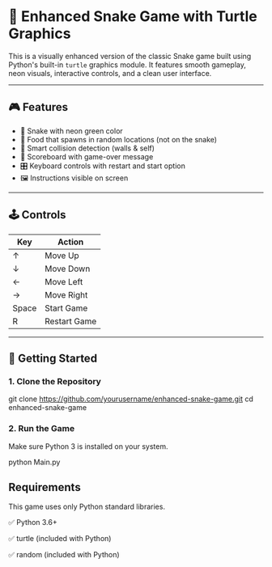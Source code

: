 # 🐍 Enhanced Snake Game with Turtle Graphics

This is a visually enhanced version of the classic Snake game built using Python's built-in `turtle` graphics module. It features smooth gameplay, neon visuals, interactive controls, and a clean user interface.

---

## 🎮 Features

- 🐍 Snake with neon green color  
- 🍭 Food that spawns in random locations (not on the snake)  
- 🧠 Smart collision detection (walls & self)  
- 🧾 Scoreboard with game-over message  
- 🎛️ Keyboard controls with restart and start option  
- 🖼️ Instructions visible on screen  

---

## 🕹️ Controls

| Key     | Action        |
|---------|---------------|
| ↑       | Move Up       |
| ↓       | Move Down     |
| ←       | Move Left     |
| →       | Move Right    |
| Space   | Start Game    |
| R       | Restart Game  |

---

## 🚀 Getting Started

### 1. Clone the Repository


git clone https://github.com/yourusername/enhanced-snake-game.git
cd enhanced-snake-game

### 2. Run the Game
Make sure Python 3 is installed on your system.

python Main.py


## Requirements
This game uses only Python standard libraries.

✅ Python 3.6+

✅ turtle (included with Python)

✅ random (included with Python)
